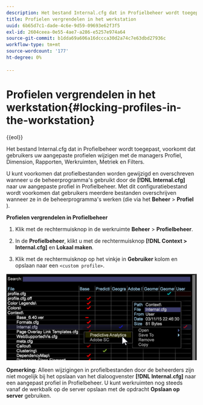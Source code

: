 ```yaml
---
description: Het bestand Internal.cfg dat in Profielbeheer wordt toegepast, voorkomt dat gebruikers uw aangepaste profielen wijzigen met de managers Profiel, Dimension, Rapporten, Werkruimten, Metriek en Filters.
title: Profielen vergrendelen in het werkstation
uuid: 6b65d7c1-dade-4c6e-9d59-09693e62f3f5
exl-id: 2604ceea-0e55-4ae7-a286-e5257e974a64
source-git-commit: b1dda69a606a16dccca30d2a74c7e63dbd27936c
workflow-type: tm+mt
source-wordcount: '177'
ht-degree: 0%

---
```


# Profielen vergrendelen in het werkstation{#locking-profiles-in-the-workstation}

{{eol}}

Het bestand Internal.cfg dat in Profielbeheer wordt toegepast, voorkomt dat gebruikers uw aangepaste profielen wijzigen met de managers Profiel, Dimension, Rapporten, Werkruimten, Metriek en Filters.

U kunt voorkomen dat profielbestanden worden gewijzigd en overschreven wanneer u de beheerprogramma&#39;s gebruikt door de **[!DNL Internal.cfg]** naar uw aangepaste profiel in Profielbeheer. Met dit configuratiebestand wordt voorkomen dat gebruikers meerdere bestanden overschrijven wanneer ze in de beheerprogramma&#39;s werken (die via het **Beheer** > **Profiel** ).

**Profielen vergrendelen in Profielbeheer**

1. Klik met de rechtermuisknop in de werkruimte **Beheer** > **Profielbeheer**.

1. In de **Profielbeheer**, klikt u met de rechtermuisknop **[!DNL Context > Internal.cfg]** en **Lokaal maken**.

1. Klik met de rechtermuisknop op het vinkje in **Gebruiker** kolom en opslaan naar een `<custom profile>`.

![](assets/dwb_lock_profiles.png)

**Opmerking**: Alleen wijzigingen in profielbestanden door de beheerders zijn niet mogelijk bij het opslaan van het dialoogvenster **[!DNL Internal.cfg]** naar een aangepast profiel in Profielbeheer. U kunt werkruimten nog steeds vanaf de werkbalk op de server opslaan met de opdracht **Opslaan op server** gebruiken.
